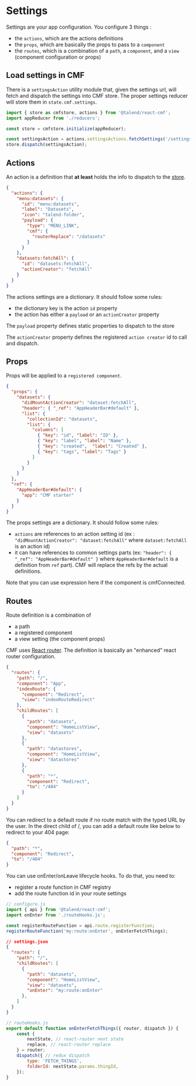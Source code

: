 
Settings
==

Settings are your app configuration.
You configure 3 things :
* the `actions`, which are the actions definitions
* the `props`, which are basically the props to pass to a `component`
* the `routes`, which is a combination of a `path`, a `component`, and a `view` (component configuration or props)

## Load settings in CMF

There is a `settingsAction` utility module that, given the settings url, will fetch and dispatch the settings into CMF store.
The proper settings reducer will store them in `state.cmf.settings`.

```javascript
import { store as cmfstore, actions } from '@talend/react-cmf';
import appReducer from './reducers';

const store = cmfstore.initialize(appReducer);

const settingsAction = actions.settingsActions.fetchSettings('/settings.json');
store.dispatch(settingsAction);

```

## Actions

An action is a definition that **at least** holds the info to dispatch to the [store](store.md).

```json
{
  "actions": {
    "menu:datasets": {
      "id": "menu:datasets",
      "label": "Datasets",
      "icon": "talend-folder",
      "payload": {
        "type": "MENU_LINK",
        "cmf": {
          "routerReplace": "/datasets"
        }
      }
    },
    "datasets:fetchAll": {
      "id": "datasets:fetchAll",
      "actionCreator": "fetchAll"
    }
  }
}
```

The actions settings are a dictionary.
It should follow some rules:
* the dictionary key is the action `id` property
* the action has either a `payload` or an `actionCreator` property

The `payload` property defines static properties to dispatch to the store

The `actionCreator` property defines the registered `action creator` id to call and dispatch.

## Props

Props will be applied to a `registered component`.

```json
{
  "props": {
    "datasets": {
      "didMountActionCreator": "dataset:fetchAll",
      "header": { "_ref": "AppHeaderBar#default" },
      "list": {
        "collectionId": "datasets",
        "list": {
          "columns": [
            { "key": "id", "label": "ID" },
            { "key": "label", "label": "Name" },
            { "key": "created",  "label": "Created" },
            { "key": "tags", "label": "Tags" }
          ]
        }
      }
    }
  },
  "ref": {
    "AppHeaderBar#default": {
      "app": "CMF starter"
    }
  }
}
```

The props settings are a dictionary.
It should follow some rules:
* `actions` are references to an action setting id (ex : `"didMountActionCreator": "dataset:fetchAll"` where `dataset:fetchAll` is an action id)
* it can have references to common settings parts (ex: `"header": { "_ref": "AppHeaderBar#default" }` where `AppHeaderBar#default` is a definition from `ref` part). CMF will replace the refs by the actual definitions.

Note that you can use expression here if the component is cmfConnected.

## Routes

Route definition is a combination of
* a path
* a registered component
* a view setting (the component props)

CMF uses [React router](https://github.com/ReactTraining/react-router). The definition is basically an "enhanced" react router configuration.

```json
{
  "routes": {
    "path": "/",
    "component": "App",
    "indexRoute": {
      "component": "Redirect",
      "view": "indexRouteRedirect"
    },
    "childRoutes": [
      {
        "path": "datasets",
        "component": "HomeListView",
        "view": "datasets"
      },
      {
        "path": "datastores",
        "component": "HomeListView",
        "view": "datastores"
      },
      {
        "path": "*",
        "component": "Redirect",
        "to": "/404"
      }
    ]
  }
}
```

You can redirect to a default route if no route match with the typed URL by the user. In the direct child of /, you can add a default route like below to redirect to your 404 page:

```json
{
  "path": "*",
  "component": "Redirect",
  "to": "/404"
}
```

You can use onEnter/onLeave lifecycle hooks. To do that, you need to:
* register a route function in CMF registry
* add the route function id in your route settings

```javascript
// configure.js
import { api } from '@talend/react-cmf';
import onEnter from './routeHooks.js';

const registerRouteFunction = api.route.registerFunction;
registerRouteFunction('my:route:onEnter', onEnterFetchThings);
```

```json
// settings.json
{
  "routes": {
    "path": "/",
    "childRoutes": [
      {
        "path": "datasets",
        "component": "HomeListView",
        "view": "datasets",
        "onEnter": "my:route:onEnter"
      },
    ]
  }
}
```

```javascript
// routeHooks.js
export default function onEnterFetchThings({ router, dispatch }) {
	const {
		nextState, // react-router next state
		replace, // react-router replace
	} = router;
	dispatch({ // redux dispatch
		type: 'FETCH_THINGS',
		folderId: nextState.params.thingId,
	});
}
```